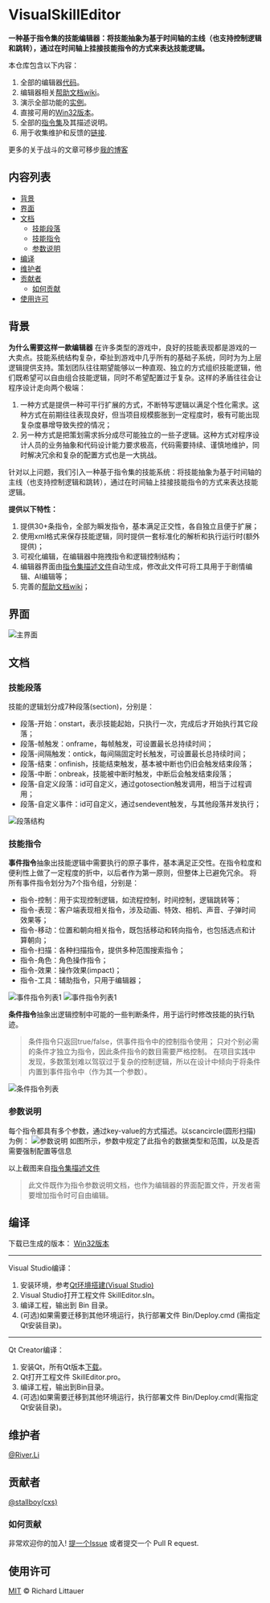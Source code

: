# VisualSkillEditor

**一种基于指令集的技能编辑器：将技能抽象为基于时间轴的主线（也支持控制逻辑和跳转），通过在时间轴上挂接技能指令的方式来表达技能逻辑。**

本仓库包含以下内容：

1. 全部的编辑器[代码](Sources)。
2. 编辑器相关[帮助文档wiki](https://github.com/River-Li-1024/VisualSkillEditor/wiki)。
3. 演示全部功能的[实例](Bin/Workspace)。
4. 直接可用的[Win32版本](Versions)。
5. 全部的[指令集](Bin/Config/SkillSpec.xml)及其描述说明。
6. 用于收集维护和反馈的[链接](https://github.com/River-Li-1024/VisualSkillEditor/issues/1).

更多的关于战斗的文章可移步[我的博客](https://river-li-1024.github.io/)

## 内容列表

- [背景](#背景)
- [界面](#界面)
- [文档](#文档)
    - [技能段落](#技能段落)
    - [技能指令](#技能指令)
    - [参数说明](#参数说明)
- [编译](#编译)
- [维护者](#维护者)
- [贡献者](#贡献者)
    - [如何贡献](#如何贡献)
- [使用许可](#使用许可)

## 背景

**为什么需要这样一款编辑器**
在许多类型的游戏中，良好的技能表现都是游戏的一大卖点。技能系统结构复杂，牵扯到游戏中几乎所有的基础子系统，同时为为上层逻辑提供支持。策划团队往往期望能够以一种直观、独立的方式组织技能逻辑，他们既希望可以自由组合技能逻辑，同时不希望配置过于复杂。这样的矛盾往往会让程序设计走向两个极端：
1. 一种方式是提供一种可平行扩展的方式，不断特写逻辑以满足个性化需求。这种方式在前期往往表现良好，但当项目规模膨胀到一定程度时，极有可能出现复杂度暴增导致失控的情况；
2. 另一种方式是把策划需求拆分成尽可能独立的一些子逻辑。这种方式对程序设计人员的业务抽象和代码设计能力要求极高，代码需要持续、谨慎地维护，同时解决冗余和复杂的配置方式也是一大挑战。

针对以上问题，我们引入一种基于指令集的技能系统：将技能抽象为基于时间轴的主线（也支持控制逻辑和跳转），通过在时间轴上挂接技能指令的方式来表达技能逻辑。

**提供以下特性：**

1.  提供30+条指令，全部为瞬发指令，基本满足正交性，各自独立且便于扩展；
2.  使用xml格式来保存技能逻辑，同时提供一套标准化的解析和执行运行时(额外提供)；
3.  可视化编辑，在编辑器中拖拽指令和逻辑控制结构；
4.  编辑器界面由[指令集描述文件](Bin/Config/SkillSpec.xml)自动生成，修改此文件可将工具用于于剧情编辑、AI编辑等；
5.  完善的[帮助文档wiki](https://github.com/River-Li-1024/VisualSkillEditor/wiki)；

## 界面

![主界面](SkillEditor/Guild/editor-main.png)

## 文档

### 技能段落

技能的逻辑划分成7种段落(section)，分别是：
+ 段落-开始：onstart，表示技能起始，只执行一次，完成后才开始执行其它段落；
+ 段落-帧触发：onframe，每帧触发，可设置最长总持续时间；
+ 段落-间隔触发：ontick，每间隔固定时长触发，可设置最长总持续时间；
+ 段落-结束：onfinish，技能结束触发，基本被中断也仍旧会触发结束段落；
+ 段落-中断：onbreak，技能被中断时触发，中断后会触发结束段落；
+ 段落-自定义段落：id可自定义，通过gotosection触发调用，相当于过程调用；
+ 段落-自定义事件：id可自定义，通过sendevent触发，与其他段落并发执行；

![段落结构](SkillEditor/Guild/guild-sections.png)

### 技能指令

**事件指令**抽象出技能逻辑中需要执行的原子事件，基本满足正交性。在指令粒度和便利性上做了一定程度的折中，以后者作为第一原则，但整体上已避免冗余。
将所有事件指令划分为7个指令组，分别是：
+ 指令-控制：用于实现控制逻辑，如流程控制，时间控制，逻辑跳转等；
+ 指令-表现：客户端表现相关指令，涉及动画、特效、相机、声音、子弹时间效果等；
+ 指令-移动：位置和朝向相关指令，既包括移动和转向指令，也包括选点和计算朝向；
+ 指令-扫描：各种扫描指令，提供多种范围搜索指令；
+ 指令-角色：角色操作指令；
+ 指令-效果：操作效果(impact)；
+ 指令-工具：辅助指令，只用于编辑器；

![事件指令列表1](SkillEditor/Guild/guild-actions1.png)
![事件指令列表1](SkillEditor/Guild/guild-actions2.png)

**条件指令**抽象出逻辑控制中可能的一些判断条件，用于运行时修改技能的执行轨迹。
>条件指令只返回true/false，供事件指令中的控制指令使用；
>只对个别必需的条件才独立为指令，因此条件指令的数目需要严格控制。
在项目实践中发现，多数策划难以驾驭过于复杂的控制逻辑，所以在设计中倾向于将条件内置到事件指令中（作为其一个参数）。

![条件指令列表](SkillEditor/Guild/guild-conds.png)

### 参数说明

每个指令都具有多个参数，通过key-value的方式描述。以scancircle(圆形扫描)为例：
![参数说明](SkillEditor/Guild/guild-params.png)
如图所示，参数中规定了此指令的数据类型和范围，以及是否需要强制配置等信息

以上截图来自[指令集描述文件](Bin/Config/SkillSpec.xml)
>此文件既作为指令参数说明文档，也作为编辑器的界面配置文件，开发者需要增加指令时可自由编辑。

## 编译

下载已生成的版本：
[Win32版本](Versions)

*****
Visual Studio编译：
1. 安装环境，参考[Qt环境搭建(Visual Studio)](https://blog.csdn.net/liang19890820/article/details/49874033)
2. Visual Studio打开工程文件 SkillEditor.sln。
3. 编译工程，输出到 Bin 目录。
4. (可选)如果需要迁移到其他环境运行，执行部署文件 Bin/Deploy.cmd (需指定Qt安装目录)。

*****
Qt Creator编译：
1. 安装Qt，所有Qt版本[下载](http://download.qt.io/archive/qt/)。
2. Qt打开工程文件 SkillEditor.pro。
3. 编译工程，输出到Bin目录。
4. (可选)如果需要迁移到其他环境运行，执行部署文件 Bin/Deploy.cmd(需指定Qt安装目录)。


## 维护者

[@River.Li](https://github.com/River-Li-1024)

## 贡献者
[@stallboy(cxs)](https://github.com/stallboy)

### 如何贡献

非常欢迎你的加入! [提一个Issue](https://github.com/River-Li-1024/VisualSkillEditor/issues/new) 或者提交一个 Pull R equest.

## 使用许可

[MIT](LICENSE) © Richard Littauer
